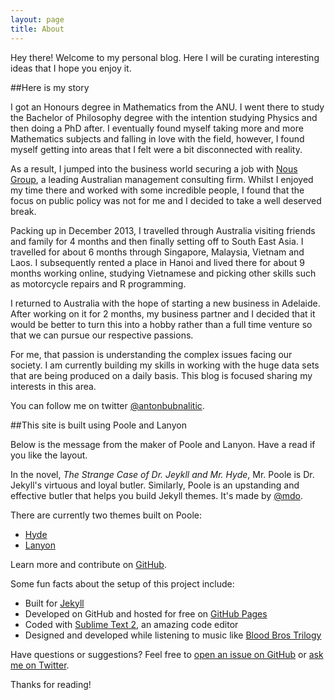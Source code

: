 ```yaml
---
layout: page
title: About
---
```


<p class="message">
  Hey there! Welcome to my personal blog. Here I will be curating interesting ideas that I hope you enjoy it.
</p>

##Here is my story

I got an Honours degree in Mathematics from the ANU. I went there to study the Bachelor of Philosophy degree with the intention studying Physics and then doing a PhD after. I eventually found myself taking more and more Mathematics subjects and falling in love with the field, however, I found myself getting into areas that I felt were a bit disconnected with reality.

As a result, I jumped into the business world securing a job with [Nous Group](http://www.nousgroup.com/au/), a leading Australian management consulting firm. Whilst I enjoyed my time there and worked with some incredible people, I found that the focus on public policy was not for me and I decided to take a well deserved break.

Packing up in December 2013, I travelled through Australia visiting friends and family for 4 months and then finally setting off to South East Asia. I travelled for about 6 months through Singapore, Malaysia, Vietnam and Laos. I subsequently rented a place in Hanoi and lived there for about 9 months working online, studying Vietnamese and picking other skills such as motorcycle repairs and R programming.

I returned to Australia with the hope of starting a new business in Adelaide. After working on it for 2 months, my business partner and I decided that it would be better to turn this into a hobby rather than a full time venture so that we can pursue our respective passions. 

For me, that passion is understanding the complex issues facing our society. I am currently building my skills in working with the huge data sets that are being produced on a daily basis. This blog is focused sharing my interests in this area.

You can follow me on twitter [@antonbubnalitic](https://twitter.com/antonbubnalitic).

##This site is built using Poole and Lanyon 

<p class="message">
Below is the message from the maker of Poole and Lanyon. Have a read if you like the layout.
</p>


In the novel, *The Strange Case of Dr. Jeykll and Mr. Hyde*, Mr. Poole is Dr. Jekyll's virtuous and loyal butler. Similarly, Poole is an upstanding and effective butler that helps you build Jekyll themes. It's made by [@mdo](https://twitter.com/mdo).

There are currently two themes built on Poole:

* [Hyde](http://hyde.getpoole.com)
* [Lanyon](http://lanyon.getpoole.com)

Learn more and contribute on [GitHub](https://github.com/poole).

Some fun facts about the setup of this project include:

* Built for [Jekyll](http://jekyllrb.com)
* Developed on GitHub and hosted for free on [GitHub Pages](https://pages.github.com)
* Coded with [Sublime Text 2](http://sublimetext.com), an amazing code editor
* Designed and developed while listening to music like [Blood Bros Trilogy](https://soundcloud.com/maddecent/sets/blood-bros-series)

Have questions or suggestions? Feel free to [open an issue on GitHub](https://github.com/poole/issues/new) or [ask me on Twitter](https://twitter.com/mdo).

Thanks for reading!

